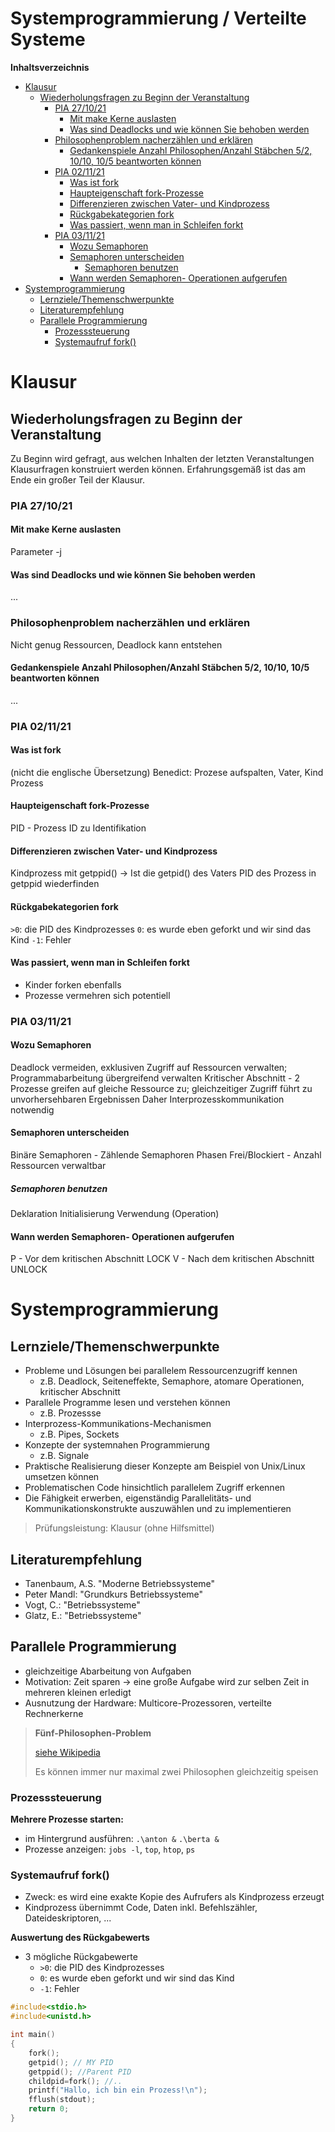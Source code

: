 <!----------
title: "Systemprogrammierung / Verteilte Systeme"
date: "Semester 5"
keywords: [Systemprogrammierung, Verteilte Systeme, RES, DHGE, Semester 5]
---------->

Systemprogrammierung / Verteilte Systeme
========================================

<!-- md2apkg ignore-card -->

<!-- START doctoc generated TOC please keep comment here to allow auto update -->
<!-- DON'T EDIT THIS SECTION, INSTEAD RE-RUN doctoc TO UPDATE -->
**Inhaltsverzeichnis**

- [Klausur](#klausur)
  - [Wiederholungsfragen zu Beginn der Veranstaltung](#wiederholungsfragen-zu-beginn-der-veranstaltung)
    - [PIA 27/10/21](#pia-271021)
      - [Mit make Kerne auslasten](#mit-make-kerne-auslasten)
      - [Was sind Deadlocks und wie können Sie behoben werden](#was-sind-deadlocks-und-wie-k%C3%B6nnen-sie-behoben-werden)
    - [Philosophenproblem nacherzählen und erklären](#philosophenproblem-nacherz%C3%A4hlen-und-erkl%C3%A4ren)
      - [Gedankenspiele Anzahl Philosophen/Anzahl Stäbchen 5/2, 10/10, 10/5 beantworten können](#gedankenspiele-anzahl-philosophenanzahl-st%C3%A4bchen-52-1010-105-beantworten-k%C3%B6nnen)
    - [PIA 02/11/21](#pia-021121)
      - [Was ist fork](#was-ist-fork)
      - [Haupteigenschaft fork-Prozesse](#haupteigenschaft-fork-prozesse)
      - [Differenzieren zwischen Vater- und Kindprozess](#differenzieren-zwischen-vater--und-kindprozess)
      - [Rückgabekategorien fork](#r%C3%BCckgabekategorien-fork)
      - [Was passiert, wenn man in Schleifen forkt](#was-passiert-wenn-man-in-schleifen-forkt)
    - [PIA 03/11/21](#pia-031121)
      - [Wozu Semaphoren](#wozu-semaphoren)
      - [Semaphoren unterscheiden](#semaphoren-unterscheiden)
        - [Semaphoren benutzen](#semaphoren-benutzen)
      - [Wann werden Semaphoren- Operationen aufgerufen](#wann-werden-semaphoren--operationen-aufgerufen)
- [Systemprogrammierung](#systemprogrammierung)
  - [Lernziele/Themenschwerpunkte](#lernzielethemenschwerpunkte)
  - [Literaturempfehlung](#literaturempfehlung)
  - [Parallele Programmierung](#parallele-programmierung)
    - [Prozesssteuerung](#prozesssteuerung)
    - [Systemaufruf fork()](#systemaufruf-fork)

<!-- END doctoc generated TOC please keep comment here to allow auto update -->

<!--newpage-->

# Klausur

<!-- md2apkg ignore-card -->

## Wiederholungsfragen zu Beginn der Veranstaltung

<!-- md2apkg ignore-card -->

Zu Beginn wird gefragt, aus welchen Inhalten der letzten Veranstaltungen Klausurfragen konstruiert werden können.
Erfahrungsgemäß ist das am Ende ein großer Teil der Klausur.

### PIA 27/10/21

<!-- md2apkg ignore-card -->

#### Mit make Kerne auslasten

Parameter -j

#### Was sind Deadlocks und wie können Sie behoben werden

...

### Philosophenproblem nacherzählen und erklären

Nicht genug Ressourcen, Deadlock kann entstehen

#### Gedankenspiele Anzahl Philosophen/Anzahl Stäbchen 5/2, 10/10, 10/5 beantworten können

...

### PIA 02/11/21

<!-- md2apkg ignore-card -->

#### Was ist fork

(nicht die englische Übersetzung)
Benedict: Prozese aufspalten, Vater, Kind Prozess

#### Haupteigenschaft fork-Prozesse

PID - Prozess ID zu Identifikation

#### Differenzieren zwischen Vater- und Kindprozess

Kindprozess mit getppid() -> Ist die getpid() des Vaters
PID des Prozess in getppid wiederfinden

#### Rückgabekategorien fork

`>0`: die PID des Kindprozesses
`0`: es wurde eben geforkt und wir sind das Kind
`-1`: Fehler

#### Was passiert, wenn man in Schleifen forkt

- Kinder forken ebenfalls
- Prozesse vermehren sich potentiell

### PIA 03/11/21

#### Wozu Semaphoren

Deadlock vermeiden, exklusiven Zugriff auf Ressourcen verwalten; Programmabarbeitung übergreifend verwalten
Kritischer Abschnitt - 2 Prozesse greifen auf gleiche Ressource zu; gleichzeitiger Zugriff führt zu unvorhersehbaren Ergebnissen
Daher Interprozesskommunikation notwendig

#### Semaphoren unterscheiden

Binäre Semaphoren - Zählende Semaphoren
Phasen Frei/Blockiert - Anzahl Ressourcen verwaltbar

##### Semaphoren benutzen

Deklaration
Initialisierung
Verwendung (Operation)

#### Wann werden Semaphoren- Operationen aufgerufen

P - Vor dem kritischen Abschnitt LOCK
V - Nach dem kritischen Abschnitt UNLOCK

<!--newpage-->

# Systemprogrammierung

## Lernziele/Themenschwerpunkte

<!-- md2apkg ignore-card -->

- Probleme und Lösungen bei parallelem Ressourcenzugriff kennen
  - z.B. Deadlock, Seiteneffekte, Semaphore, atomare Operationen, kritischer Abschnitt
- Parallele Programme lesen und verstehen können
  - z.B. Prozessse
- Interprozess-Kommunikations-Mechanismen
  - z.B. Pipes, Sockets
- Konzepte der systemnahen Programmierung
  - z.B. Signale
- Praktische Realisierung dieser Konzepte am Beispiel von Unix/Linux umsetzen können
- Problematischen Code hinsichtlich parallelem Zugriff erkennen
- Die Fähigkeit erwerben, eigenständig Parallelitäts- und Kommunikationskonstrukte auszuwählen und zu implementieren

> Prüfungsleistung: Klausur (ohne Hilfsmittel)

## Literaturempfehlung

<!-- md2apkg ignore-card -->

- Tanenbaum, A.S. "Moderne Betriebssysteme"
- Peter Mandl: "Grundkurs Betriebssysteme"
- Vogt, C.: "Betriebssysteme"
- Glatz, E.: "Betriebssysteme"

## Parallele Programmierung

- gleichzeitige Abarbeitung von Aufgaben
- Motivation: Zeit sparen $\rightarrow$ eine große Aufgabe wird zur selben Zeit in mehreren kleinen erledigt
- Ausnutzung der Hardware: Multicore-Prozessoren, verteilte Rechnerkerne

> **Fünf-Philosophen-Problem**
>
> [siehe Wikipedia](https://de.wikipedia.org/wiki/Philosophenproblem)
>
> Es können immer nur maximal zwei Philosophen gleichzeitig speisen

### Prozesssteuerung

**Mehrere Prozesse starten:**

- im Hintergrund ausführen: `.\anton &` `.\berta &`
- Prozesse anzeigen: `jobs -l`, `top`, `htop`, `ps`

### Systemaufruf fork()

- Zweck: es wird eine exakte Kopie des Aufrufers als Kindprozess erzeugt
- Kindprozess übernimmt Code, Daten inkl. Befehlszähler, Dateideskriptoren, ...

**Auswertung des Rückgabewerts**

- 3 mögliche Rückgabewerte
  - `>0`: die PID des Kindprozesses
  - `0`: es wurde eben geforkt und wir sind das Kind
  - `-1`: Fehler

```C
#include<stdio.h>
#include<unistd.h>

int main()
{
    fork();
    getpid(); // MY PID
    getppid(); //Parent PID
    childpid=fork(); //..
    printf("Hallo, ich bin ein Prozess!\n");
    fflush(stdout);
    return 0;
}
```



